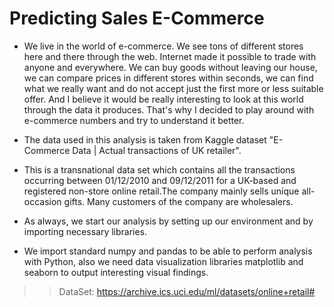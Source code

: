 # Predicting Sales E-Commerce

- We live in the world of e-commerce. We see tons of different stores here and there through the web. Internet made it possible to trade with anyone and everywhere. We can buy goods without leaving our house, we can compare prices in different stores within seconds, we can find what we really want and do not accept just the first more or less suitable offer. And I believe it would be really interesting to look at this world through the data it produces. That's why I decided to play around with e-commerce numbers and try to understand it better.

- The data used in this analysis is taken from Kaggle dataset "E-Commerce Data | Actual transactions of UK retailer".

- This is a transnational data set which contains all the transactions occurring between 01/12/2010 and 09/12/2011 for a UK-based and registered non-store online retail.The company mainly sells unique all-occasion gifts. Many customers of the company are wholesalers.

- As always, we start our analysis by setting up our environment and by importing necessary libraries.

- We import standard numpy and pandas to be able to perform analysis with Python, also we need data visualization libraries matplotlib and seaborn to output interesting visual findings.



>> DataSet: https://archive.ics.uci.edu/ml/datasets/online+retail#
